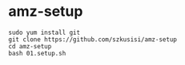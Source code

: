 # amz-setup

```
sudo yum install git
git clone https://github.com/szkusisi/amz-setup
cd amz-setup
bash 01.setup.sh
```

